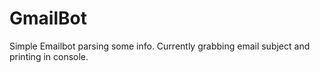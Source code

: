 # GmailBot
Simple Emailbot parsing some info.
Currently grabbing email subject and printing in console.
